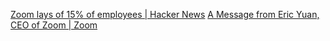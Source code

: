 
[Zoom lays of 15% of employees | Hacker News](https://news.ycombinator.com/item?id=34695816)
[A Message from Eric Yuan, CEO of Zoom | Zoom](https://www.zoom.com/en/blog/a-message-from-eric-yuan-ceo-of-zoom/)

